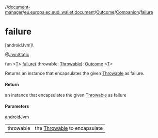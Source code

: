 //[document-manager](../../../../index.md)/[eu.europa.ec.eudi.wallet.document](../../index.md)/[Outcome](../index.md)/[Companion](index.md)/[failure](failure.md)

# failure

[androidJvm]\

@[JvmStatic](https://kotlinlang.org/api/latest/jvm/stdlib/kotlin.jvm/-jvm-static/index.html)

fun &lt;[T](failure.md)&gt; [failure](failure.md)(
throwable: [Throwable](https://kotlinlang.org/api/latest/jvm/stdlib/kotlin/-throwable/index.html)): [Outcome](../index.md)
&lt;[T](failure.md)&gt;

Returns an instance that encapsulates the
given [Throwable](https://kotlinlang.org/api/latest/jvm/stdlib/kotlin/-throwable/index.html) as
failure.

#### Return

an instance that encapsulates the
given [Throwable](https://kotlinlang.org/api/latest/jvm/stdlib/kotlin/-throwable/index.html) as
failure

#### Parameters

androidJvm

|           |                                                                                                           |
|-----------|-----------------------------------------------------------------------------------------------------------|
| throwable | the [Throwable](https://kotlinlang.org/api/latest/jvm/stdlib/kotlin/-throwable/index.html) to encapsulate |

